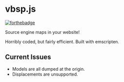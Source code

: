 # vbsp.js
[![forthebadge](http://forthebadge.com/images/badges/fuck-it-ship-it.svg)](http://forthebadge.com)

Source engine maps in your website!

Horribly coded, but fairly efficient. Built with emscripten.

## Current Issues
- Models are all dumped at the origin.
- Displacements are unsupported.

